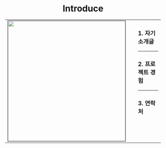 <h1 align="center">Introduce</h1> <table align="center"> <tr> <td style="vertical-align: top; padding-right: 20px;"> <img src="https://github.com/user-attachments/assets/6097649c-3f20-48dd-99a4-77ba1b930ffc" height="390" width="380" border="1px solid black">
    </td>
    <td style="vertical-align: top; padding-left: 20px;"> <h3>1. 자기소개글</h3>
      <hr> <h3>2. 프로젝트 경험</h3>
      <hr>
      <h3>3. 연락처</h3>
    </td>
  </tr>
</table>
